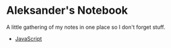 # Aleksander's Notebook

A little gathering of my notes in one place so I don't forget stuff.

- [JavaScript](./javascript/README.md)
